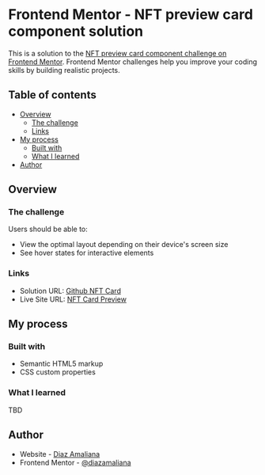 # Frontend Mentor - NFT preview card component solution

This is a solution to the [NFT preview card component challenge on Frontend Mentor](https://www.frontendmentor.io/challenges/nft-preview-card-component-SbdUL_w0U). Frontend Mentor challenges help you improve your coding skills by building realistic projects. 

## Table of contents

- [Overview](#overview)
  - [The challenge](#the-challenge)
  - [Links](#links)
- [My process](#my-process)
  - [Built with](#built-with)
  - [What I learned](#what-i-learned)
- [Author](#author)

## Overview

### The challenge

Users should be able to:

- View the optimal layout depending on their device's screen size
- See hover states for interactive elements

### Links

- Solution URL: [Github NFT Card](https://github.com/diazamaliana/01_NFT-Card)
- Live Site URL: [NFT Card Preview](https://diazamaliana.github.io/01_NFT-Card/)

## My process

### Built with

- Semantic HTML5 markup
- CSS custom properties

### What I learned

TBD

## Author

- Website - [Diaz Amaliana](https://www.diazamaliana.medium.com)
- Frontend Mentor - [@diazamaliana](https://www.frontendmentor.io/profile/diazamaliana)

